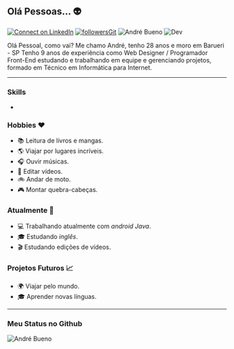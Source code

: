 ## Olá Pessoas... 👽

[![Connect on LinkedIn](https://img.shields.io/badge/--linkedin?label=LinkedIn&logo=LinkedIn&style=social)](https://www.linkedin.com/in/andrebuenowork/) [![followersGit](https://img.shields.io/github/followers/joycebueno?style=social)](https://github.com/buenoworks) <img src="https://komarev.com/ghpvc/?username=buenoworks&label=Profile%20views&color=0e75b6&style=social" alt="André Bueno" /> ![Dev](https://img.shields.io/badge/Dev-AndréBueno-orange)

Olá Pessoal, como vai? Me chamo André, tenho 28 anos e moro em Barueri - SP
Tenho 9 anos de experiência como Web Designer / Programador Front-End estudando e trabalhando em equipe e gerenciando projetos, formado em Técnico em Informática para Internet.
<hr/>

### Skills
-

### Hobbies ❤️
- 📚 Leitura de livros e mangas.
- 🌎 Viajar por lugares incríveis.
- 🎧 Ouvir músicas.
- 🎥 Editar vídeos.
- 🚲 Andar de moto.
- 🎮 Montar quebra-cabeças.  
### Atualmente 📌
- 💻 Trabalhando atualmente com *android Java*.
- 🎓 Estudando *inglês*.
- 🎬 Estudando edições de vídeos.

### Projetos Futuros 📈
- 🌍 Viajar pelo mundo.
- 🎓 Aprender novas línguas.

<hr/>

### Meu Status no Github
<img src="https://github-readme-stats.vercel.app/api?username=buenoworks&show_icons=true&locale=pt-BR" alt="André Bueno" />
